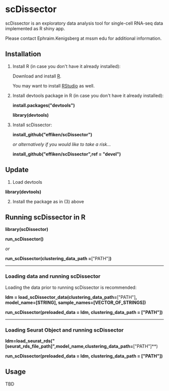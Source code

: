 # scDissector
scDissector is an exploratory data analysis tool for single-cell RNA-seq data implemented as R shiny app.

Please contact Ephraim.Kenigsberg at mssm edu for additional information.

## Installation

1.  Install R (in case you don't have it already installed):

    Download and install [R](https://cran.r-project.org/).
    
    You may want to install [RStudio](https://www.rstudio.com/) as well.
    
2.  Install devtools package in R (in case you don't have it already installed):

    **install.packages("devtools")**
    
    **library(devtools)**
    
3.  Install scDissector:

    **install_github("effiken/scDissector")**
    
    *or alternatively if you would like to take a risk...*
    
    **install_github("effiken/scDissector",ref = "devel")**

## Update

1. Load devtools

**library(devtools)**

2. Install the package as in (3) above

## Running scDissector in R

**library(scDissector)**

**run_scDissector()**

*or*

**run_scDissector(clustering_data_path =**["PATH"]**)**

-----------

### Loading data and running scDissector

Loading the data prior to running scDissector is recommended: 

**ldm = load_scDissector_data(clustering_data_path=**["PATH"]**, model_name=[STRING], sample_names=[VECTOR_OF_STRINGS])**

**run_scDissector(preloaded_data = ldm, clustering_data_path = **["PATH"]**)**

-----------

### Loading Seurat Object and running scDissector

**ldm=load_seurat_rds("[seurat_rds_file_path]",model_name,clustering_data_path=**["PATH"]**)

**run_scDissector(preloaded_data = ldm, clustering_data_path = **["PATH"]**)**

## Usage

TBD
